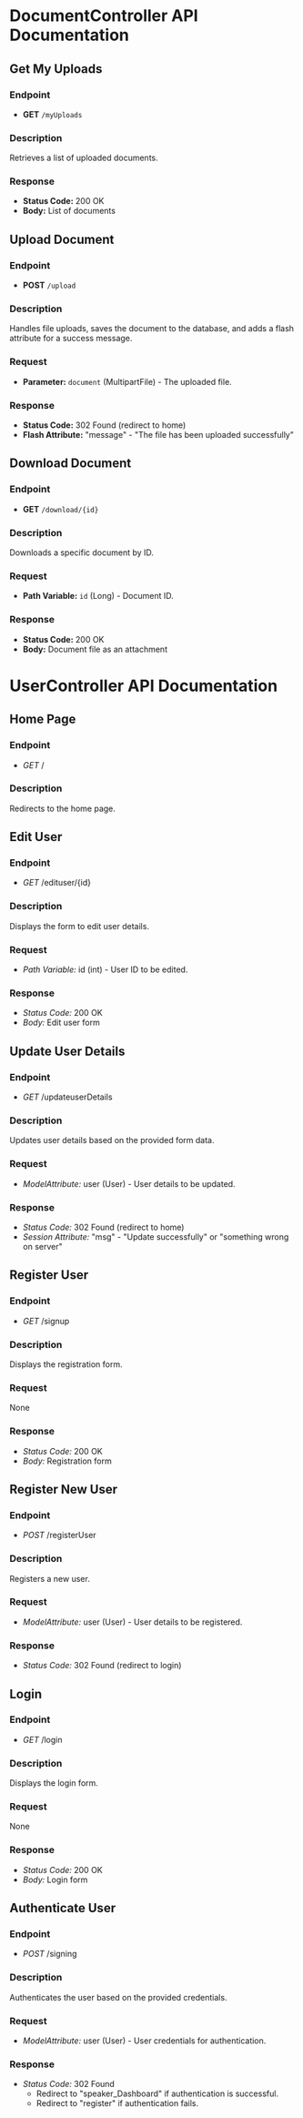 # DocumentController API Documentation

## Get My Uploads

### Endpoint

- **GET** `/myUploads`

### Description

Retrieves a list of uploaded documents.

### Response

- **Status Code:** 200 OK
- **Body:** List of documents

## Upload Document

### Endpoint

- **POST** `/upload`

### Description

Handles file uploads, saves the document to the database, and adds a flash attribute for a success message.

### Request

- **Parameter:** `document` (MultipartFile) - The uploaded file.

### Response

- **Status Code:** 302 Found (redirect to home)
- **Flash Attribute:** "message" - "The file has been uploaded successfully"

## Download Document

### Endpoint

- **GET** `/download/{id}`

### Description

Downloads a specific document by ID.

### Request

- **Path Variable:** `id` (Long) - Document ID.

### Response

- **Status Code:** 200 OK
- **Body:** Document file as an attachment





# UserController API Documentation

## Home Page

### Endpoint

- *GET* /

### Description

Redirects to the home page.

## Edit User

### Endpoint

- *GET* /edituser/{id}

### Description

Displays the form to edit user details.

### Request

- *Path Variable:* id (int) - User ID to be edited.

### Response

- *Status Code:* 200 OK
- *Body:* Edit user form

## Update User Details

### Endpoint

- *GET* /updateuserDetails

### Description

Updates user details based on the provided form data.

### Request

- *ModelAttribute:* user (User) - User details to be updated.

### Response

- *Status Code:* 302 Found (redirect to home)
- *Session Attribute:* "msg" - "Update successfully" or "something wrong on server"

## Register User

### Endpoint

- *GET* /signup

### Description

Displays the registration form.

### Request

None

### Response

- *Status Code:* 200 OK
- *Body:* Registration form

## Register New User

### Endpoint

- *POST* /registerUser

### Description

Registers a new user.

### Request

- *ModelAttribute:* user (User) - User details to be registered.

### Response

- *Status Code:* 302 Found (redirect to login)

## Login

### Endpoint

- *GET* /login

### Description

Displays the login form.

### Request

None

### Response

- *Status Code:* 200 OK
- *Body:* Login form

## Authenticate User

### Endpoint

- *POST* /signing

### Description

Authenticates the user based on the provided credentials.

### Request

- *ModelAttribute:* user (User) - User credentials for authentication.

### Response

- *Status Code:* 302 Found
  - Redirect to "speaker_Dashboard" if authentication is successful.
  - Redirect to "register" if authentication fails.
